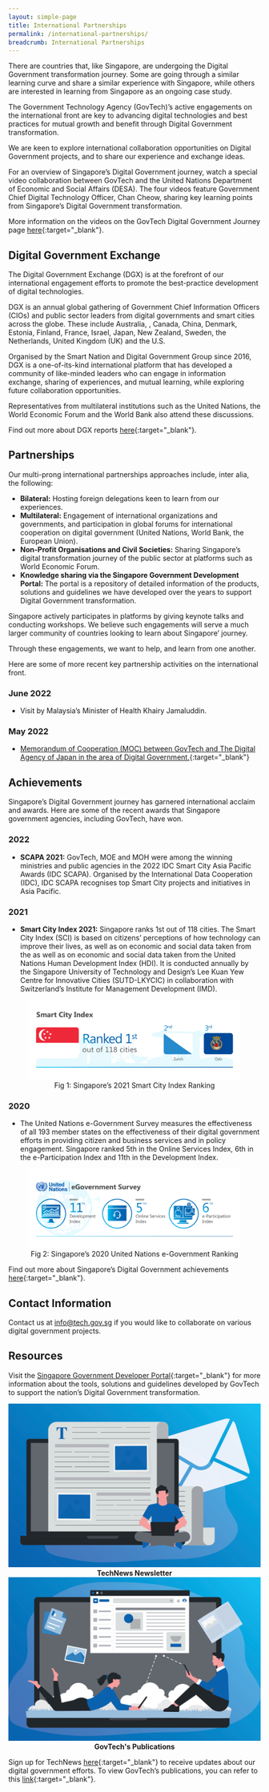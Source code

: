 ```yaml
---
layout: simple-page
title: International Partnerships
permalink: /international-partnerships/
breadcrumb: International Partnerships
---
```


There are countries that, like Singapore, are undergoing the Digital Government transformation journey. Some are going through a similar learning curve and share a similar experience with Singapore, while others are interested in learning from Singapore as an ongoing case study.

The Government Technology Agency (GovTech)’s active engagements on the international front are key to advancing digital technologies and best practices for mutual growth and benefit through Digital Government transformation.

We are keen to explore international collaboration opportunities on Digital Government projects, and to share our experience and exchange ideas.

For an overview of Singapore’s Digital Government journey, watch a special video collaboration between GovTech and the United Nations Department of Economic and Social Affairs (DESA). The four videos feature Government Chief Digital Technology Officer, Chan Cheow, sharing key learning points from Singapore’s Digital Government transformation.

More information on the videos on the GovTech Digital Government Journey page [here](/singapore-digital-government-journey?id=singapore-s-digital-government-story){:target="_blank"}.

## Digital Government Exchange

The Digital Government Exchange (DGX) is at the forefront of our international engagement efforts to promote the best-practice development of digital technologies.

DGX is an annual global gathering of Government Chief Information Officers (CIOs) and public sector leaders from digital governments and smart cities across the globe. These include Australia, , Canada, China, Denmark, Estonia, Finland, France, Israel, Japan, New Zealand, Sweden, the Netherlands, United Kingdom (UK) and the U.S. 

Organised by the Smart Nation and Digital Government Group since 2016, DGX is a one-of-its-kind international platform that has developed a community of like-minded leaders who can engage in information exchange, sharing of experiences, and mutual learning, while exploring future collaboration opportunities. 

Representatives from multilateral institutions such as the United Nations, the World Economic Forum and the World Bank also attend these discussions.

Find out more about DGX reports [here](/media/corporate-publications/digital-government-exchange-reports){:target="_blank"}.

## Partnerships

Our multi-prong international partnerships approaches include, inter alia, the following:

- **Bilateral:** Hosting foreign delegations keen to learn from our experiences.
- **Multilateral:**  Engagement of international organizations and governments, and participation in global forums for international cooperation on digital government (United Nations, World Bank, the European Union).
- **Non-Profit Organisations and Civil Societies:** Sharing Singapore’s digital transformation journey of the public sector at platforms such as World Economic Forum.
- **Knowledge sharing via the Singapore Government Development Portal:** The portal is a repository of detailed information of the products, solutions and guidelines we have developed over the years to support Digital Government transformation.

Singapore actively participates in platforms by giving keynote talks and conducting workshops. We believe such engagements will serve a much larger community of countries looking to learn about Singapore’ journey.

Through these engagements, we want to help, and learn from one another.

Here are some of more recent key partnership activities on the international front.

### June 2022

- Visit by Malaysia’s Minister of Health Khairy Jamaluddin.

### May 2022

- [Memorandum of Cooperation (MOC) between GovTech and The Digital Agency of Japan in the area of Digital Government.](https://www.tech.gov.sg/media/technews/govtech-partners-the-digital-agency-of-japan-to-push-digital-government-transformation){:target="_blank"}

## Achievements

Singapore’s Digital Government journey has garnered international acclaim and awards. Here are some of the recent awards that Singapore government agencies, including GovTech, have won.

### 2022

- **SCAPA 2021:** GovTech, MOE and MOH were among the winning ministries and public agencies  in the 2022 IDC Smart City Asia Pacific Awards (IDC SCAPA). Organised by the International Data Cooperation (IDC), IDC SCAPA recognises top Smart City projects and initiatives in Asia Pacific.

### 2021

- **Smart City Index 2021:** Singapore ranks 1st out of 118 cities. The Smart City Index (SCI) is based on citizens’ perceptions of how technology can improve their lives, as well as on economic and social data taken from the as well as on economic and social data taken from the United Nations Human Development Index (HDI). It is conducted annually by the Singapore University of Technology and Design’s Lee Kuan Yew Centre for Innovative Cities (SUTD-LKYCIC) in collaboration with Switzerland’s Institute for Management Development (IMD).

<figure style="text-align: center">
  <img
    src="/images/digital-transformation/Fig-1-Smart-City-Index.png" 
    alt="Fig 1: Singapore’s 2021 Smart City Index Ranking"
  />
  <figcaption>Fig 1: Singapore’s 2021 Smart City Index Ranking</figcaption>
</figure>

### 2020

- The United Nations e-Government Survey measures the effectiveness of all 193 member states on the effectiveness of their digital government efforts in providing citizen and business services and in policy engagement. Singapore ranked 5th in the Online Services Index, 6th in the e-Participation Index and 11th in the Development Index.

<figure style="text-align: center">
  <img
    src="/images/digital-transformation/Fig-2-UN-e-gov-survey-ranking.png" 
    alt="Fig 2: Singapore’s 2020 United Nations e-Government Ranking"
  />
  <figcaption>Fig 2: Singapore’s 2020 United Nations e-Government Ranking</figcaption>
</figure>

Find out more about Singapore’s Digital Government achievements [here](/media/awards/){:target="_blank"}.

## Contact Information

Contact us at <info@tech.gov.sg> if you would like to collaborate on various digital government projects.

## Resources

Visit the [Singapore Government Developer Portal](https://www.developer.gov.sg){:target="_blank"} for more information about the tools, solutions and guidelines developed by GovTech to support the nation’s Digital Government transformation.

<div class="row">
  <div class="col" style="text-align: center">
    <a href="/media/technews/subscribe" target="_blank">
      <img src="/images/digital-transformation/TechNews-newsletter.png" alt="TechNews Newsletter" /></a>
    <figcaption><b>TechNews Newsletter</b></figcaption>
  </div>

  <div class="col" style="text-align: center">
    <a href="/media/corporate-publications" target="_blank">
      <img src="/images/digital-transformation/GovTech-publications.png" alt="GovTech's Publications" /></a>
    <figcaption><b>GovTech's Publications</b></figcaption>
  </div>
  <div class="col"></div>
  <div class="col"></div>
</div>

Sign up for TechNews [here](https://www.tech.gov.sg/media/technews/subscribe){:target="_blank"} to receive updates about our digital government efforts. To view GovTech’s publications, you can refer to this [link](https://www.tech.gov.sg/media/corporate-publications/){:target="_blank"}. 
